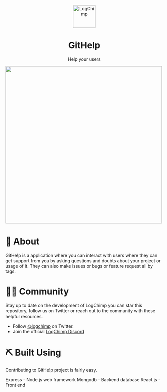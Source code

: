 <p align="center">
    <img src="https://sampathbandla.com/wp-content/uploads/2020/09/logoonly.svg" alt="LogChimp" height="72" />
</p>
<h1 align="center">
  GitHelp
</h1>
<p align="center">
	Help your users
</p>
<a href="http://githelp.sampathbandla.com">
 <img align="center" height="500px" src="https://sampathbandla.com/wp-content/uploads/2020/09/Screenshot-32.png">
</a>
<h1>
   🧐 About
</h1>
<p>
	GitHe!p is a application where you can interact with users where they can get support from you by asking questions and doubts about your project or usage of it. They can also make issues or bugs or feature request all by tags.
</p>
<h1>🤝🏻 Community</h1>

Stay up to date on the development of LogChimp you can star this repository, follow us on Twitter or reach out to the community with these helpful resources.

- Follow [@logchimp](https://twitter.com/Githehelp) on Twitter.
- Join the official [LogChimp Discord](https://discord.gg/meMpUMM)
<h1>⛏️ Built Using</h1>
Contributing to GitHe!p project is fairly easy.

Express - Node.js web framework
Mongodb - Backend database
React.js - Front end
